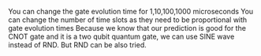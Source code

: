You can change the gate evolution time for 1,10,100,1000 microseconds
You can change the number of time slots as they need to be proportional with gate evolution times
Because we know that our prediction is good for the CNOT gate and it is a two qubit quantum gate, we can use SINE wave instead of RND. 
But RND can be also tried.
